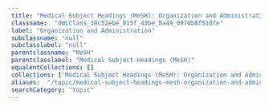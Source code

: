 ```yaml
--- 
 title: "Medical Subject Headings (MeSH): Organization and Administration" 
 classname:  "OWLClass_38c52ebe_815f_43be_8a49_0970b8f51dfe" 
 label: "Organization and Administration" 
 subclassname: "null" 
 subclasslabel: "null" 
 parentclassname: "MeSH" 
 parentclasslabel: "Medical Subject Headings (MeSH)" 
 equalentCollections: [] 
 collections: ['Medical Subject Headings (MeSH): Organization and Administration']
 aliases:  "/topic/medical-subject-headings-mesh-organization-and-administration"  
 searchCategory: "topic" 
---
```


